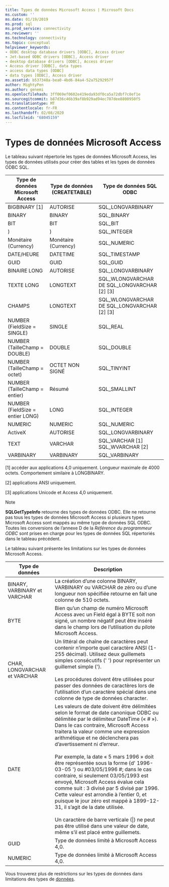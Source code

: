 ```yaml
---
title: Types de données Microsoft Access | Microsoft Docs
ms.custom: ''
ms.date: 01/19/2019
ms.prod: sql
ms.prod_service: connectivity
ms.reviewer: ''
ms.technology: connectivity
ms.topic: conceptual
helpviewer_keywords:
- ODBC desktop database drivers [ODBC], Access driver
- Jet-based ODBC drivers [ODBC], Access driver
- desktop database drivers [ODBC], Access driver
- Access driver [ODBC], data types
- access data types [ODBC]
- data types [ODBC], Access driver
ms.assetid: b537348a-bea0-4bd6-84a4-52a75292957f
author: MightyPen
ms.author: genemi
ms.openlocfilehash: 3ff069ef0602e419eda93df0ca5a72dbf7c8ef1e
ms.sourcegitcommit: b87d36c46b39af8b929ad94ec707dee8800950f5
ms.translationtype: MT
ms.contentlocale: fr-FR
ms.lasthandoff: 02/08/2020
ms.locfileid: "68045159"
---
```

# <a name="microsoft-access-data-types"></a>Types de données Microsoft Access
Le tableau suivant répertorie les types de données Microsoft Access, les types de données utilisés pour créer des tables et les types de données ODBC SQL.  
  
|Type de données Microsoft Access|Type de données (CREATETABLE)|Type de données SQL ODBC|  
|--------------------------------|-------------------------------|------------------------|  
|BIGBINARY [1]|AUTORISE|SQL_LONGVARBINARY|  
|BINARY|BINARY|SQL_BINARY|  
|BIT|BIT|SQL_BIT|  
|)|)|SQL_INTEGER|  
|Monétaire (Currency)|Monétaire (Currency)|SQL_NUMERIC|  
|DATE/HEURE|DATETIME|SQL_TIMESTAMP|  
|GUID|GUID|SQL_GUID|  
|BINAIRE LONG|AUTORISE|SQL_LONGVARBINARY|  
|TEXTE LONG|LONGTEXT|SQL_WLONGVARCHAR DE SQL_LONGVARCHAR [2] [3]|  
|CHAMPS|LONGTEXT|SQL_WLONGVARCHAR DE SQL_LONGVARCHAR [2] [3]|  
|NUMBER (FieldSize = SINGLE)|SINGLE|SQL_REAL|  
|NUMBER (TailleChamp = DOUBLE)|DOUBLE|SQL_DOUBLE|  
|NUMBER (TailleChamp = octet)|OCTET NON SIGNÉ|SQL_TINYINT|  
|NUMBER (TailleChamp = entier)|Résumé|SQL_SMALLINT|  
|NUMBER (FieldSize = entier LONG)|LONG|SQL_INTEGER|  
|NUMERIC|NUMERIC|SQL_NUMERIC|  
|ActiveX|AUTORISE|SQL_LONGVARBINARY|  
|TEXT|VARCHAR|SQL_VARCHAR [1] SQL_WVARCHAR [2]|  
|VARBINARY|VARBINARY|SQL_VARBINARY|  
  
 [1] accéder aux applications 4,0 uniquement. Longueur maximale de 4000 octets. Comportement similaire à LONGBINARY.  
  
 [2] applications ANSI uniquement.  
  
 [3] applications Unicode et Access 4,0 uniquement.  
  
> [!NOTE]  
>  **SQLGetTypeInfo** retourne des types de données ODBC. Elle ne retourne pas tous les types de données Microsoft Access si plusieurs types Microsoft Access sont mappés au même type de données SQL ODBC. Toutes les conversions de l’annexe D de la *Référence du programmeur ODBC* sont prises en charge pour les types de données SQL répertoriés dans le tableau précédent.  
  
 Le tableau suivant présente les limitations sur les types de données Microsoft Access.  
  
|Type de données|Description|  
|---------------|-----------------|  
|BINARY, VARBINARY et VARCHAR|La création d’une colonne BINARY, VARBINARY ou VARCHAR de zéro ou d’une longueur non spécifiée retourne en fait une colonne de 510 octets.|  
|BYTE|Bien qu’un champ de numéro Microsoft Access avec un Field égal à BYTE soit non signé, un nombre négatif peut être inséré dans le champ lors de l’utilisation du pilote Microsoft Access.|  
|CHAR, LONGVARCHAR et VARCHAR|Un littéral de chaîne de caractères peut contenir n’importe quel caractère ANSI (1-255 décimal). Utilisez deux guillemets simples consécutifs (' ') pour représenter un guillemet simple (').<br /><br /> Les procédures doivent être utilisées pour passer des données de caractères lors de l’utilisation d’un caractère spécial dans une colonne de type de données character.|  
|DATE|Les valeurs de date doivent être délimitées selon le format de date canonique ODBC ou délimitée par le délimiteur DateTime (« # »). Dans le cas contraire, Microsoft Access traitera la valeur comme une expression arithmétique et ne déclenchera pas d’avertissement ni d’erreur.<br /><br /> Par exemple, la date « 5 mars 1996 » doit être représentée sous la forme {d' 1996-03-05 '} ou #03/05/1996 #; dans le cas contraire, si seulement 03/05/1993 est envoyé, Microsoft Access évalue cela comme suit : 3 divisé par 5 divisé par 1996. Cette valeur est arrondie à l’entier 0, et puisque le jour zéro est mappé à 1899-12-31, il s’agit de la date utilisée.<br /><br /> Un caractère de barre verticale (&#124;) ne peut pas être utilisé dans une valeur de date, même s’il est placé entre guillemets.|  
|GUID|Type de données limité à Microsoft Access 4,0.|  
|NUMERIC|Type de données limité à Microsoft Access 4,0.|  
  
 Vous trouverez plus de restrictions sur les types de données dans limitations des types de [données](../../odbc/microsoft/data-type-limitations.md).
